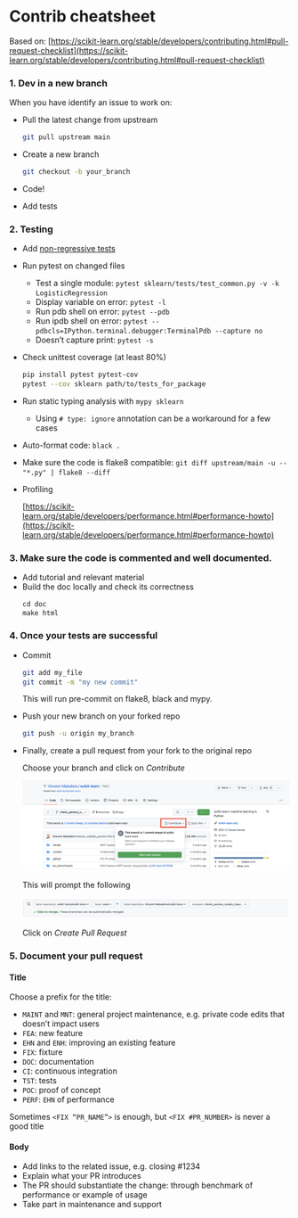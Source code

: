 # Contrib cheatsheet

Based on: [https://scikit-learn.org/stable/developers/contributing.html#pull-request-checklist](https://scikit-learn.org/stable/developers/contributing.html#pull-request-checklist)

### 1. Dev in a new branch

When you have identify an issue to work on:

- Pull the latest change from upstream
    
    ```bash
    git pull upstream main
    ```
    
- Create a new branch
    
    ```bash
    git checkout -b your_branch
    ```
    
- Code!
- Add tests

### 2. Testing

- Add [non-regressive tests](https://en.wikipedia.org/wiki/Regression_testing)
- Run pytest on changed files
    - Test a single module: `pytest sklearn/tests/test_common.py -v -k LogisticRegression`
    - Display variable on error: `pytest -l`
    - Run pdb shell on error: `pytest --pdb`
    - Run ipdb shell on error: `pytest --pdbcls=IPython.terminal.debugger:TerminalPdb --capture no`
    - Doesn’t capture print: `pytest -s`
- Check unittest coverage (at least 80%)
    
    ```bash
    pip install pytest pytest-cov
    pytest --cov sklearn path/to/tests_for_package
    ```
    
- Run static typing analysis with `mypy sklearn`
    - Using `# type: ignore` annotation can be a workaround for a few cases
- Auto-format code: `black .`
- Make sure the code is flake8 compatible: `git diff upstream/main -u -- "*.py" | flake8 --diff`
- Profiling
    
    [https://scikit-learn.org/stable/developers/performance.html#performance-howto](https://scikit-learn.org/stable/developers/performance.html#performance-howto)


### 3. Make sure the code is commented and well documented.

- Add tutorial and relevant material
- Build the doc locally and check its correctness
    ```
    cd doc
    make html
    ```


### 4. Once your tests are successful

- Commit
    
    ```bash
    git add my_file
    git commit -m "my new commit"
    ```
    
    This will run pre-commit on flake8, black and mypy.
    
- Push your new branch on your forked repo
    
    ```bash
    git push -u origin my_branch
    ```
    
- Finally, create a pull request from your fork to the original repo
    
    Choose your branch and click on *Contribute*
    
    ![Screen Shot 2022-08-07 at 16.36.56.png](./Screen_Shot_2022-08-07_at_16.36.56.png)
    
    This will prompt the following
    
    ![Screen Shot 2022-08-07 at 15.37.39.png](./Screen_Shot_2022-08-07_at_15.37.39.png)
    
    Click on *Create Pull Request*
    

### 5. Document your pull request

#### Title

Choose a prefix for the title:
- `MAINT` and `MNT`: general project maintenance, e.g. private code edits that doesn’t impact users
- `FEA`: new feature
- `EHN` and `ENH`: improving an existing feature
- `FIX`: fixture
- `DOC`: documentation
- `CI`: continuous integration
- `TST`: tests
- `POC`: proof of concept
- `PERF`: `EHN` of performance

Sometimes `<FIX “PR_NAME”>` is enough, but `<FIX #PR_NUMBER>` is never a good title


#### Body

- Add links to the related issue, e.g. closing #1234
- Explain what your PR introduces
- The PR should substantiate the change: through benchmark of performance or example of usage
- Take part in maintenance and support
    
